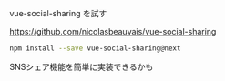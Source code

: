 vue-social-sharing を試す

https://github.com/nicolasbeauvais/vue-social-sharing

```sh
npm install --save vue-social-sharing@next
```

SNSシェア機能を簡単に実装できるかも

